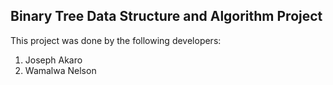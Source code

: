## Binary Tree Data Structure and Algorithm Project

This project was done by the following developers:

1. Joseph Akaro
2. Wamalwa Nelson
